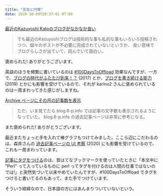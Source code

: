 ```yaml
---
title: "言及と円環"
date: 2020-10-09T20:37:01-07:00
---
```


[最近のKazuyoshi Katoのブログがなかなか良い](https://karino2.github.io/2020/09/09/kazuyoshi_blog.html)

> でも最近のKazuyoshiブログは技術的な事も私的な事もいろいろ投稿されつつ、個々のポストが不必要に完成されていないというか、 良い意味でブログらしさが出ていて、読んでいて面白い。

褒められた! ありがとうございます。

英語のほうを頻繁に書いているのは [#100DaysToOffload](https://100daystooffload.com/) 効果なんですが、一方で、[ブログの時代がふたたび到来！？](https://karino2.github.io/2017/09/13/23.html) (2017) とか、[ブログを書き続ける能力](https://karino2.github.io/2019/08/29/0219.html) (2019) とかにも影響を受けているので、それが karino2 さんに褒められているのは一周まわってきた感じがしますね。

[Archive ページにその月の記事数を表示](https://portalshit.net/2020/10/07/shows-entries-count-of-the-month-on-archives)

> ただ、いま見てたら blog.8-p.info では記事の文字数も表示されるようになっていた。 blog.8-p.info の過去記事ページは非常に参考になる。

また褒められた! ありがとうございます。

最近またちょっと手を入れて棒グラフもつけてみました。ここら辺にこだわるのは、森井さんの [過去記事ページの UI 考察](https://portalshit.net/2020/04/12/thoughts-on-how-to-look-back-past-entries) (2020) にも影響を受けているので、これも一周まわっています。

[記事にタグをつける](https://portalshit.net/2020/10/08/thoughts-on-tagsonomy)のは、昔はてなブックマークを使っていたときに「本文中に "Perl" って入っているものに perl ってタグを付けるのは人間の仕事ではないのでは!」と突然気づいて以来やめていたんですが、#100DaysToOffload でタグをつけろと書いてるのもあって、また手でつけています。

そういう経緯なので、日本語の方にはあんまりついていないという。

